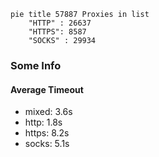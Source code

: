 
```mermaid
pie title 57887 Proxies in list
    "HTTP" : 26637
    "HTTPS": 8587
    "SOCKS" : 29934
```

### Some Info
#### Average Timeout

- mixed: 3.6s
- http: 1.8s
- https: 8.2s
- socks: 5.1s